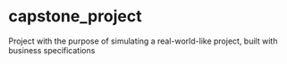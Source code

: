 # capstone_project
Project with the purpose of simulating a real-world-like project, built with business specifications
